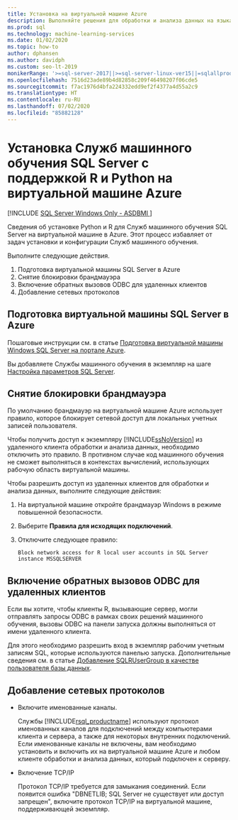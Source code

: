 ```yaml
---
title: Установка на виртуальной машине Azure
description: Выполняйте решения для обработки и анализа данных на языках R и Python в среде Служб машинного обучения SQL Server, развернутой на виртуальной машине в облаке Azure.
ms.prod: sql
ms.technology: machine-learning-services
ms.date: 01/02/2020
ms.topic: how-to
author: dphansen
ms.author: davidph
ms.custom: seo-lt-2019
monikerRange: '>=sql-server-2017||>=sql-server-linux-ver15||=sqlallproducts-allversions'
ms.openlocfilehash: 7516d23ade89b4d82858c209f46498207f06cde5
ms.sourcegitcommit: f7ac1976d4bfa224332edd9ef2f4377a4d55a2c9
ms.translationtype: HT
ms.contentlocale: ru-RU
ms.lasthandoff: 07/02/2020
ms.locfileid: "85882128"
---
```

# <a name="install-sql-server-machine-learning-services-with-python-and-r-on-an-azure-virtual-machine"></a>Установка Служб машинного обучения SQL Server с поддержкой R и Python на виртуальной машине Azure
[!INCLUDE [SQL Server Windows Only - ASDBMI ](../../includes/applies-to-version/sql-windows-only-asdbmi.md)]

Сведения об установке Python и R для Служб машинного обучения SQL Server на виртуальной машине в Azure. Этот процесс избавляет от задач установки и конфигурации Служб машинного обучения.

Выполните следующие действия.

1. Подготовка виртуальной машины SQL Server в Azure
1. Снятие блокировки брандмауэра
1. Включение обратных вызовов ODBC для удаленных клиентов
1. Добавление сетевых протоколов

## <a name="provision-sql-server-virtual-machine-in-azure"></a>Подготовка виртуальной машины SQL Server в Azure

Пошаговые инструкции см. в статье [Подготовка виртуальной машины Windows SQL Server на портале Azure](https://docs.microsoft.com/azure/virtual-machines/windows/sql/virtual-machines-windows-portal-sql-server-provision). 

Вы добавляете Службы машинного обучения в экземпляр на шаге [Настройка параметров SQL Server](https://docs.microsoft.com/azure/virtual-machines/windows/sql/virtual-machines-windows-portal-sql-server-provision#3-configure-sql-server-settings).

<a name="firewall"></a>

## <a name="unblock-the-firewall"></a>Снятие блокировки брандмауэра

По умолчанию брандмауэр на виртуальной машине Azure использует правило, которое блокирует сетевой доступ для локальных учетных записей пользователя.

Чтобы получить доступ к экземпляру [!INCLUDE[ssNoVersion](../../includes/ssnoversion-md.md)] из удаленного клиента обработки и анализа данных, необходимо отключить это правило.  В противном случае код машинного обучения не сможет выполняться в контекстах вычислений, использующих рабочую область виртуальной машины.

Чтобы разрешить доступ из удаленных клиентов для обработки и анализа данных, выполните следующие действия:

1. На виртуальной машине откройте брандмауэр Windows в режиме повышенной безопасности.
2. Выберите **Правила для исходящих подключений**.
3. Отключите следующее правило:
  
     `Block network access for R local user accounts in SQL Server instance MSSQLSERVER`
  
## <a name="enable-odbc-callbacks-for-remote-clients"></a>Включение обратных вызовов ODBC для удаленных клиентов

Если вы хотите, чтобы клиенты R, вызывающие сервер, могли отправлять запросы ODBC в рамках своих решений машинного обучения, вызовы ODBC на панели запуска должны выполняться от имени удаленного клиента. 

Для этого необходимо разрешить вход в экземпляр рабочим учетным записям SQL, которые используются панелью запуска. Дополнительные сведения см. в статье [Добавление SQLRUserGroup в качестве пользователя базы данных](../security/create-a-login-for-sqlrusergroup.md).

<a name="network"></a>

## <a name="add-network-protocols"></a>Добавление сетевых протоколов

+ Включите именованные каналы.
  
  Службы [!INCLUDE[rsql_productname](../../includes/rsql-productname-md.md)] используют протокол именованных каналов для подключений между компьютерами клиента и сервера, а также для некоторых внутренних подключений. Если именованные каналы не включены, вам необходимо установить и включить их на виртуальной машине Azure и любом клиенте обработки и анализа данных, который подключен к серверу.
  
+ Включение TCP/IP

  Протокол TCP/IP требуется для замыкания соединений. Если появится ошибка "DBNETLIB; SQL Server не существует или доступ запрещен", включите протокол TCP/IP на виртуальной машине, поддерживающей экземпляр.